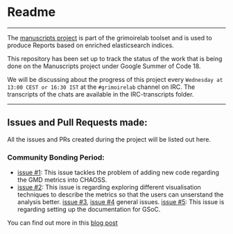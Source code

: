 # Readme
---

The [manuscripts project](https://github.com/chaoss/grimoirelab-manuscripts) is part of the grimoirelab toolset and is used to produce Reports based on enriched elasticsearch indices.

This repository has been set up to track the status of the work that is being done on the Manuscripts project under Google Summer of Code 18.

We will be discussing about the progress of this project every `Wednesday at 13:00 CEST or 16:30 IST` at the `#grimoirelab` channel on IRC. The transcripts of the chats are available in the IRC-transcripts folder.

---
## Issues and Pull Requests made:
All the issues and PRs created during the project will be listed out here.

### Community Bonding Period:
- [issue #1](https://github.com/chaoss/grimoirelab-manuscripts/issues/50): This issue tackles the problem of adding new code regarding the GMD metrics into CHAOSS.
- [issue #2](https://github.com/chaoss/grimoirelab/issues/106): This issue is regarding exploring different visualisation techniques to describe the metrics so that the users can unserstand the analysis better.
[issue #3](https://github.com/chaoss/grimoirelab-manuscripts/issues/49), [issue #4](https://github.com/chaoss/grimoirelab-manuscripts/issues/48) general issues.
[issue #5](https://github.com/chaoss/grimoirelab/issues/108): This issue is regarding setting up the documentation for GSoC.

You can find out more in this [blog post](https://aswanipranjal.github.io/posts/communitybonding)
